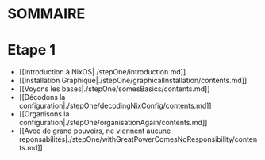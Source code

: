 # SOMMAIRE

# Etape 1

- [[Introduction à NixOS|./stepOne/introduction.md]]
- [[Installation Graphique|./stepOne/graphicalInstallation/contents.md]] 
- [[Voyons les bases|./stepOne/somesBasics/contents.md]]
- [[Décodons la configuration|./stepOne/decodingNixConfig/contents.md]]
- [[Organisons la configuration|./stepOne/organisationAgain/contents.md]]
- [[Avec de grand pouvoirs, ne viennent aucune reponsabilités|./stepOne/withGreatPowerComesNoResponsibility/contents.md]]


